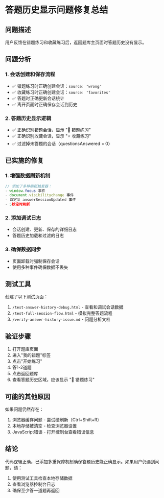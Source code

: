 # 答题历史显示问题修复总结

## 问题描述
用户反馈在错题练习和收藏练习后，返回题库主页面时答题历史没有显示。

## 问题分析

### 1. 会话创建和保存流程
- ✅ 错题练习时正确创建会话：`source: 'wrong'`
- ✅ 收藏练习时正确创建会话：`source: 'favorites'` 
- ✅ 答题时正确更新会话统计
- ✅ 离开页面时正确保存会话到历史

### 2. 答题历史显示逻辑
- ✅ 正确识别错题会话，显示 "🔴 错题练习"
- ✅ 正确识别收藏会话，显示 "⭐ 收藏练习"
- ✅ 过滤掉未答题的会话（questionsAnswered = 0）

## 已实施的修复

### 1. 增强数据刷新机制
```javascript
// 添加了多种刷新触发器：
- window.focus 事件
- document.visibilitychange 事件  
- 自定义 answerSessionUpdated 事件
- 5秒定时刷新
```

### 2. 添加调试日志
- 会话创建、更新、保存的详细日志
- 答题历史加载和过滤的日志

### 3. 确保数据同步
- 页面卸载时强制保存会话
- 使用多种事件确保数据不丢失

## 测试工具

创建了以下测试页面：
1. `/test-answer-history-debug.html` - 查看和调试会话数据
2. `/test-full-session-flow.html` - 模拟完整答题流程
3. `/verify-answer-history-issue.md` - 问题分析文档

## 验证步骤

1. 打开题库页面
2. 进入"我的错题"标签
3. 点击"开始练习"
4. 答1-2道题
5. 点击返回题库
6. 查看答题历史区域，应该显示 "🔴 错题练习"

## 可能的其他原因

如果问题仍然存在：
1. 浏览器缓存问题 - 尝试硬刷新（Ctrl+Shift+R）
2. 本地存储被清空 - 检查浏览器设置
3. JavaScript错误 - 打开控制台查看错误信息

## 结论

代码逻辑正确，已添加多重保障机制确保答题历史能正确显示。如果用户仍遇到问题，请：
1. 使用测试工具检查本地存储数据
2. 查看浏览器控制台日志
3. 确保至少答一道题再返回